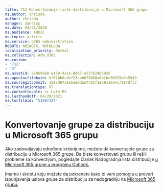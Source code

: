```yaml
---
title: 712 Konvertovanje liste distribucije u Microsoft 365 grupu
ms.author: chrisda
author: chrisda
manager: dansimp
ms.date: 04/21/2020
ms.audience: Admin
ms.topic: article
ms.service: o365-administration
ROBOTS: NOINDEX, NOFOLLOW
localization_priority: Normal
ms.collection: Adm_O365
ms.custom:
- "712"
- "3"
ms.assetid: a54600a0-e150-4a1a-8d67-ed77624bb928
ms.openlocfilehash: bf67bb6cde723ceb878488a0bfbe08315a945949
ms.sourcegitcommit: 1597d973e16aebda24421f18b911ea4c7197dfc3
ms.translationtype: MT
ms.contentlocale: sr-Latn-RS
ms.lasthandoff: 04/20/2021
ms.locfileid: "51897327"
---
```

# <a name="convert-a-distribution-group-to-a-microsoft-365-group"></a>Konvertovanje grupe za distribuciju u Microsoft 365 grupu

Ako zadovoljavaju određene kriterijume, možete da konvertujete grupe za distribuciju u Microsoft 365 grupe. Da biste konvertovati grupu ili rešili probleme sa konverzijom, pogledajte članak Nadogradnja lista distribucije [u Microsoft 365 grupe u programu Outlook.](https://docs.microsoft.com/microsoft-365/admin/manage/upgrade-distribution-lists)

Imamo i skriptu koju možete da pokrenete kako bi vam pomogla u proveri ispunjavanja uslova grupe za distribuciju za nadogradnju na [Microsoft 365 grupu.](https://aka.ms/DLToM365Group)